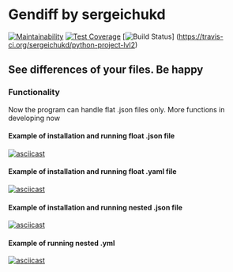 # Gendiff by sergeichukd

[![Maintainability](https://api.codeclimate.com/v1/badges/4f1fc6fb1f8b13fdd8d6/maintainability)](https://codeclimate.com/github/sergeichukd/python-project-lvl2/maintainability)
[![Test Coverage](https://api.codeclimate.com/v1/badges/4f1fc6fb1f8b13fdd8d6/test_coverage)](https://codeclimate.com/github/sergeichukd/python-project-lvl2/test_coverage)
[![Build Status](https://travis-ci.org/sergeichukd/python-project-lvl2.svg?branch=master)]
(https://travis-ci.org/sergeichukd/python-project-lvl2)

## See differences of your files. Be happy

### Functionality
Now the program can handle flat .json files only. More functions in developing now

#### Example of installation and running float .json file
[![asciicast](https://asciinema.org/a/ehjtFMfZGhQxK7fPJtu0VwTPj.svg)](https://asciinema.org/a/ehjtFMfZGhQxK7fPJtu0VwTPj)

#### Example of installation and running float .yaml file
[![asciicast](https://asciinema.org/a/e6Aq0jQxLsR3GMjpeILiui2JM.svg)](https://asciinema.org/a/e6Aq0jQxLsR3GMjpeILiui2JM)

#### Example of installation and running nested .json file
[![asciicast](https://asciinema.org/a/jxvWK0ladceSQ4fny0w9AxKQW.svg)](https://asciinema.org/a/jxvWK0ladceSQ4fny0w9AxKQW)

#### Example of running nested .yml
[![asciicast](https://asciinema.org/a/QfnhkV4mUF0rHb7hpIrL0VgFn.svg)](https://asciinema.org/a/QfnhkV4mUF0rHb7hpIrL0VgFn)
